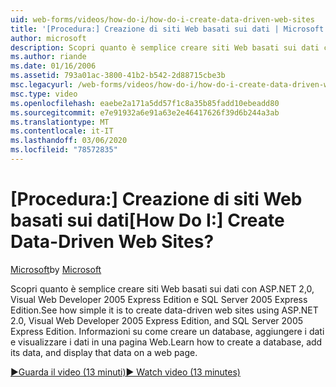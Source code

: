 ```yaml
---
uid: web-forms/videos/how-do-i/how-do-i-create-data-driven-web-sites
title: '[Procedura:] Creazione di siti Web basati sui dati | Microsoft Docs'
author: microsoft
description: Scopri quanto è semplice creare siti Web basati sui dati con ASP.NET 2,0, Visual Web Developer 2005 Express Edition e SQL Server 2005 Express Edition. Informazioni...
ms.author: riande
ms.date: 01/16/2006
ms.assetid: 793a01ac-3800-41b2-b542-2d88715cbe3b
msc.legacyurl: /web-forms/videos/how-do-i/how-do-i-create-data-driven-web-sites
msc.type: video
ms.openlocfilehash: eaebe2a171a5dd57f1c8a35b85fadd10ebeadd80
ms.sourcegitcommit: e7e91932a6e91a63e2e46417626f39d6b244a3ab
ms.translationtype: MT
ms.contentlocale: it-IT
ms.lasthandoff: 03/06/2020
ms.locfileid: "78572835"
---
```

# <a name="how-do-i-create-data-driven-web-sites"></a><span data-ttu-id="4df12-105">[Procedura:] Creazione di siti Web basati sui dati</span><span class="sxs-lookup"><span data-stu-id="4df12-105">[How Do I:] Create Data-Driven Web Sites?</span></span>

<span data-ttu-id="4df12-106">[Microsoft](https://github.com/microsoft)</span><span class="sxs-lookup"><span data-stu-id="4df12-106">by [Microsoft](https://github.com/microsoft)</span></span>

<span data-ttu-id="4df12-107">Scopri quanto è semplice creare siti Web basati sui dati con ASP.NET 2,0, Visual Web Developer 2005 Express Edition e SQL Server 2005 Express Edition.</span><span class="sxs-lookup"><span data-stu-id="4df12-107">See how simple it is to create data-driven web sites using ASP.NET 2.0, Visual Web Developer 2005 Express Edition, and SQL Server 2005 Express Edition.</span></span> <span data-ttu-id="4df12-108">Informazioni su come creare un database, aggiungere i dati e visualizzare i dati in una pagina Web.</span><span class="sxs-lookup"><span data-stu-id="4df12-108">Learn how to create a database, add its data, and display that data on a web page.</span></span>

[<span data-ttu-id="4df12-109">&#9654;Guarda il video (13 minuti)</span><span class="sxs-lookup"><span data-stu-id="4df12-109">&#9654; Watch video (13 minutes)</span></span>](https://channel9.msdn.com/Blogs/ASP-NET-Site-Videos/how-do-i-create-data-driven-web-sites)

